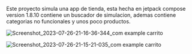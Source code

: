 Este proyecto simula una app de tienda, esta hecha en jetpack compose version 1.8.10
contiene un buscador de simulacion, ademas contiene categorias no funcionales y unos poco
productos.



![Screenshot_2023-07-26-21-16-36-344_com example carrito](https://github.com/Sebas333231/Carrito_compose/assets/110652225/85255c91-408a-408f-810b-e07dd1d0c4a6)



![Screenshot_2023-07-26-21-15-21-035_com example carrito](https://github.com/Sebas333231/Carrito_compose/assets/110652225/aa230272-3181-46a1-8971-306f2055dec5)
